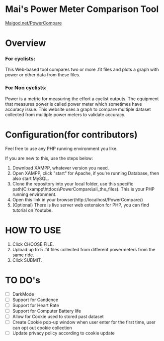 # Mai's Power Meter Comparison Tool

[Maigod.net/PowerCompare](https://maigod.net/PowerCompare)

# Overview

### For cyclists:
This Web-based tool compares two or more .fit files and plots a graph with power or other data from these files. 


### For Non cyclists:
Power is a metric for measuring the effort a cyclist outputs. The equipment that measures power is called power meter which sometimes have accuracy issue. This website uses a graph to compare multiple dataset collected from multiple power meters to validate accuracy. 

#  Configuration(for contributors)
Feel free to use any PHP running environment you like. 

If you are new to this, use the steps below:

 1. Download XAMPP, whatever version you need.
 2. Open XAMPP, click "start" for Apache, if you're running Database, then also start MySQL.
 3. Clone the repository into your local folder, use this specific path(C:\xampp\htdocs\PowerCompare\all_the_files). This is your PHP running environment.
 4. Open this link in your browser(http://localhost/PowerCompare/)
 5. (Optional) There is live server web extension for PHP, you can find tutorial on Youtube.

#  HOW TO USE

 1. Click CHOOSE FILE.
 2. Upload up to 5 .fit files collected from different powermeters from the same ride.
 3. Click SUBMIT.


#  TO DO's

 - [ ] DarkMode
 - [ ] Support for Candence
 - [ ] Support for Heart Rate
 - [ ] Support for Computer Battery life
 - [ ] Allow for Cookie used to stored past dataset
 - [ ] Create Cookie pop-up window when user enter for the first time, user can opt out cookie collection 
 - [ ] Update privacy policy according to cookie update
